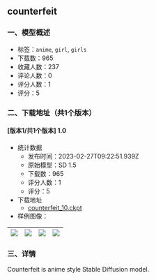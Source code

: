 ## counterfeit
### 一、模型概述

- 标签：`anime`, `girl`, `girls`
- 下载数：965
- 收藏人数：237
- 评论人数：0
- 评分人数：1
- 评分：5

### 二、下载地址（共1个版本）

#### [版本1/共1个版本] 1.0

- 统计数据
  - 发布时间：2023-02-27T09:22:51.939Z
  - 原始模型：SD 1.5
  - 下载数：965
  - 评分人数：1
  - 评分：5
- 下载地址
  - [counterfeit_10.ckpt](https://civitai.com/api/download/models/1511)
- 样例图像：

| <img src="https://image.civitai.com/xG1nkqKTMzGDvpLrqFT7WA/fc21332d-80d4-4085-f07c-971ac6d15000/width=450/13485.jpeg" /> | <img src="https://image.civitai.com/xG1nkqKTMzGDvpLrqFT7WA/d46ae5dc-3259-44ed-dd5d-224b1486bc00/width=450/13487.jpeg" /> | <img src="https://image.civitai.com/xG1nkqKTMzGDvpLrqFT7WA/f9679e08-c916-403b-4724-265e0672fc00/width=450/13489.jpeg" /> | <img src="https://image.civitai.com/xG1nkqKTMzGDvpLrqFT7WA/f9ba7659-6fd7-47c2-fb3d-4dbb2c8aaa00/width=450/13488.jpeg" /> |
| ---- | ---- | ---- | ---- |


### 三、详情
<p>Counterfeit is anime style Stable Diffusion model.</p>